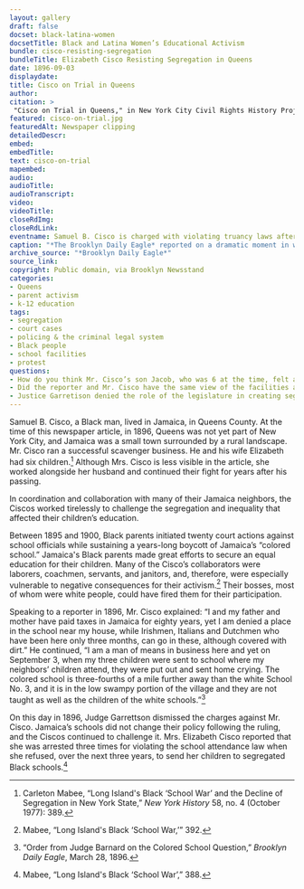 ```yaml
--- 
layout: gallery
draft: false
docset: black-latina-women
docsetTitle: Black and Latina Women’s Educational Activism
bundle: cisco-resisting-segregation
bundleTitle: Elizabeth Cisco Resisting Segregation in Queens
date: 1896-09-03
displaydate: 
title: Cisco on Trial in Queens
author: 
citation: >
 "Cisco on Trial in Queens," in New York City Civil Rights History Project, Accessed: [Month Day, Year], https://nyccivilrightshistory.org/gallery/cisco-on-trial.
featured: cisco-on-trial.jpg
featuredAlt: Newspaper clipping
detailedDescr: 
embed: 
embedTitle: 
text: cisco-on-trial
mapembed: 
audio: 
audioTitle: 
audioTranscript: 
video: 
videoTitle: 
closeRdImg: 
closeRdLink: 
eventname: Samuel B. Cisco is charged with violating truancy laws after refusing to send his children to a segregated school. 
caption: "*The Brooklyn Daily Eagle* reported on a dramatic moment in what it later called the “Jamaica school wars.” Samuel B. Cisco tried to enroll his children, who were Black, in the local segregated white public school. White school administrators denied them admission. Mr. Cisco then refused to send his children to the segregated “colored” school. Officials responded by charging him with violating New York’s law requiring school attendance for children."
archive_source: "*Brooklyn Daily Eagle*"
source_link: 
copyright: Public domain, via Brooklyn Newsstand
categories: 
- Queens
- parent activism
- k-12 education
tags: 
- segregation
- court cases
- policing & the criminal legal system
- Black people
- school facilities
- protest
questions:
- How do you think Mr. Cisco’s son Jacob, who was 6 at the time, felt about his father’s protest? 
- Did the reporter and Mr. Cisco have the same view of the facilities available at the “colored” school? 
- Justice Garretison denied the role of the legislature in creating segregation. On what grounds did he base this decision? How did his reasoning support continued segregation?
--- 
```


Samuel B. Cisco, a Black man, lived in Jamaica, in Queens County. At the time of this newspaper article, in 1896, Queens was not yet part of New York City, and Jamaica was a small town surrounded by a rural landscape. Mr. Cisco ran a successful scavenger business. He and his wife Elizabeth had six children.[^1] Although Mrs. Cisco is less visible in the article, she worked alongside her husband and continued their fight for years after his passing.

In coordination and collaboration with many of their Jamaica neighbors, the Ciscos worked tirelessly to challenge the segregation and inequality that affected their children’s education.

Between 1895 and 1900, Black parents initiated twenty court actions against school officials while sustaining a years-long boycott of Jamaica’s “colored school.” Jamaica's Black parents made great efforts to secure an equal education for their children. Many of the Cisco’s collaborators were laborers, coachmen, servants, and janitors, and, therefore, were especially vulnerable to negative consequences for their activism.[^2] Their bosses, most of whom were white people, could have fired them for their participation.

Speaking to a reporter in 1896, Mr. Cisco explained: “I and my father and mother have paid taxes in Jamaica for eighty years, yet I am denied a place in the school near my house, while Irishmen, Italians and Dutchmen who have been here only three months, can go in these, although covered with dirt.” He continued, “I am a man of means in business here and yet on September 3, when my three children were sent to school where my neighbors’ children attend, they were put out and sent home crying. The colored school is three-fourths of a mile further away than the white School No. 3, and it is in the low swampy portion of the village and they are not taught as well as the children of the white schools.”[^3]

On this day in 1896, Judge Garrettson dismissed the charges against Mr. Cisco. Jamaica’s schools did not change their policy following the ruling, and the Ciscos continued to challenge it. Mrs. Elizabeth Cisco reported that she was arrested three times for violating the school attendance law when she refused, over the next three years, to send her children to segregated Black schools.[^4]

[^1]: Carleton Mabee, “Long Island's Black ‘School War’ and the Decline of Segregation in New York State,” *New York History* 58, no. 4 (October 1977): 389.

[^2]: Mabee, “Long Island's Black ‘School War,’” 392.

[^3]: “Order from Judge Barnard on the Colored School Question,” *Brooklyn Daily Eagle*, March 28, 1896.

[^4]: Mabee, “Long Island's Black ‘School War’,” 388.
